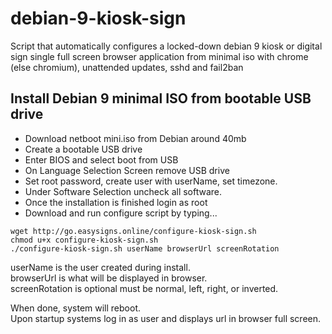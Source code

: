 # debian-9-kiosk-sign
Script that automatically configures a locked-down debian 9 kiosk or digital sign single full screen browser application from minimal iso with chrome (else chromium), unattended updates, sshd and fail2ban 

## Install Debian 9 minimal ISO from bootable USB drive
* Download netboot mini.iso from Debian around 40mb
* Create a bootable USB drive 
* Enter BIOS and select boot from USB
* On Language Selection Screen remove USB drive 
* Set root password, create user with userName, set timezone.
* Under Software Selection uncheck all software.
* Once the installation is finished login as root
* Download and run configure script by typing...

```
wget http://go.easysigns.online/configure-kiosk-sign.sh
chmod u+x configure-kiosk-sign.sh
./configure-kiosk-sign.sh userName browserUrl screenRotation
```
userName is the user created during install.  
browserUrl is what will be displayed in browser.  
screenRotation is optional must be normal, left, right, or inverted.  
  
When done, system will reboot.  
Upon startup systems log in as user and displays url in browser full screen.
